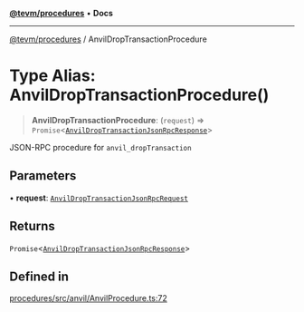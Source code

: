 [**@tevm/procedures**](../README.md) • **Docs**

***

[@tevm/procedures](../globals.md) / AnvilDropTransactionProcedure

# Type Alias: AnvilDropTransactionProcedure()

> **AnvilDropTransactionProcedure**: (`request`) => `Promise`\<[`AnvilDropTransactionJsonRpcResponse`](AnvilDropTransactionJsonRpcResponse.md)\>

JSON-RPC procedure for `anvil_dropTransaction`

## Parameters

• **request**: [`AnvilDropTransactionJsonRpcRequest`](AnvilDropTransactionJsonRpcRequest.md)

## Returns

`Promise`\<[`AnvilDropTransactionJsonRpcResponse`](AnvilDropTransactionJsonRpcResponse.md)\>

## Defined in

[procedures/src/anvil/AnvilProcedure.ts:72](https://github.com/evmts/tevm-monorepo/blob/main/packages/procedures/src/anvil/AnvilProcedure.ts#L72)
